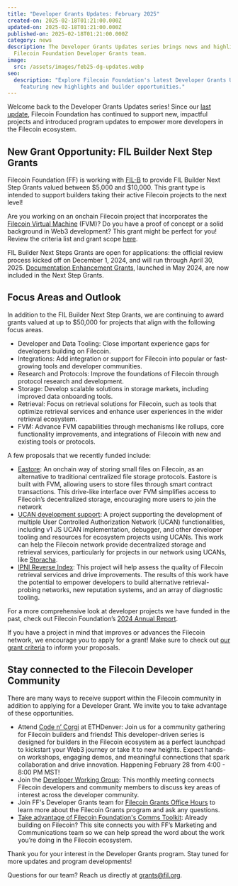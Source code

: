 ```yaml
---
title: "Developer Grants Updates: February 2025"
created-on: 2025-02-18T01:21:00.000Z
updated-on: 2025-02-18T01:21:00.000Z
published-on: 2025-02-18T01:21:00.000Z
category: news
description: The Developer Grants Updates series brings news and highlights from
  Filecoin Foundation Developer Grants team.
image:
  src: /assets/images/feb25-dg-updates.webp
seo:
  description: "Explore Filecoin Foundation's latest Developer Grants Updates,
    featuring new highlights and builder opportunities."
---
```


Welcome back to the Developer Grants Updates series! Since our [last update](/blog/developer-grants-updates-august-2024), Filecoin Foundation has continued to support new, impactful projects and introduced program updates to empower more developers in the Filecoin ecosystem.

## New Grant Opportunity: FIL Builder Next Step Grants

Filecoin Foundation (FF) is working with [FIL-B](https://fil.builders/) to provide FIL Builder Next Step Grants valued between $5,000 and $10,000. This grant type is intended to support builders taking their active Filecoin projects to the next level! 

Are you working on an onchain Filecoin project that incorporates the [Filecoin Virtual Machine](https://fvm.filecoin.io/) (FVM)? Do you have a proof of concept or a solid background in Web3 development? This grant might be perfect for you! Review the criteria list and grant scope [here](https://github.com/filecoin-project/devgrants/blob/master/Program%20Resources/Builder%20Next%20Step%20Grants.md).

FIL Builder Next Steps Grants are open for applications: the official review process kicked off on December 1, 2024, and will run through April 30, 2025. [Documentation Enhancement Grants](https://github.com/filecoin-project/devgrants/blob/master/Program%20Resources/Documentation%20Enhancement%20Grants%20README.md), launched in May 2024, are now included in the Next Step Grants. 

## Focus Areas and Outlook

In addition to the FIL Builder Next Step Grants, we are continuing to award grants valued at up to $50,000 for projects that align with the following focus areas. 

- Developer and Data Tooling: Close important experience gaps for developers building on Filecoin.
- Integrations: Add integration or support for Filecoin into popular or fast-growing tools and developer communities.
- Research and Protocols: Improve the foundations of Filecoin through protocol research and development.
- Storage: Develop scalable solutions in storage markets, including improved data onboarding tools.
- Retrieval: Focus on retrieval solutions for Filecoin, such as tools that optimize retrieval services and enhance user experiences in the wider retrieval ecosystem.
- FVM: Advance FVM capabilities through mechanisms like rollups, core functionality improvements, and integrations of Filecoin with new and existing tools or protocols.

A few proposals that we recently funded include:

- [Eastore](/ecosystem-explorer/eastore): An onchain way of storing small files on Filecoin, as an alternative to traditional centralized file storage protocols. Eastore is built with FVM, allowing users to store files through smart contract transactions. This drive-like interface over FVM simplifies access to Filecoin’s decentralized storage, encouraging more users to join the network 
- [UCAN development support](https://github.com/filecoin-project/devgrants/issues/1776): A project supporting the development of multiple User Controlled Authorization Network (UCAN) functionalities, including v1 JS UCAN implementation, debugger, and other developer tooling and resources for ecosystem projects using UCANs. This work can help the Filecoin network provide decentralized storage and retrieval services, particularly for projects in our network using UCANs, like [Storacha](/ecosystem-explorer/storacha-network). 
- [IPNI Reverse Index](https://github.com/filecoin-project/devgrants/issues/1781): This project will help assess the quality of Filecoin retrieval services and drive improvements. The results of this work have the potential to empower developers to build alternative retrieval-probing networks, new reputation systems, and an array of diagnostic tooling.

For a more comprehensive look at developer projects we have funded in the past, check out Filecoin Foundation’s [2024 Annual Report](/blog/filecoin-foundation-2024-annual-report). 

If you have a project in mind that improves or advances the Filecoin network, we encourage you to apply for a grant! Make sure to check out [our grant criteria](https://github.com/filecoin-project/devgrants/blob/master/Program%20Resources/Builder%20Next%20Step%20Grants.md) to inform your proposals.

## Stay connected to the Filecoin Developer Community

There are many ways to receive support within the Filecoin community in addition to applying for a Developer Grant. We invite you to take advantage of these opportunities.

- Attend [Code n’ Corgi](https://lu.ma/gd767xu5) at ETHDenver: Join us for ​a community gathering for Filecoin builders and friends! This developer-driven series is designed for builders in the Filecoin ecosystem as a perfect launchpad to kickstart your Web3 journey or take it to new heights. Expect hands-on workshops, engaging demos, and meaningful connections that spark collaboration and drive innovation. Happening February 28 from 4:00 - 8:00 PM MST! 
- Join the [Developer Working Group](https://github.com/filecoin-project/DeveloperWG): This monthly meeting connects Filecoin developers and community members to discuss key areas of interest across the developer community. 
- Join FF's Developer Grants team for [Filecoin Grants Office Hours](https://calendly.com/filecoin-grants/office-hours-ama?month=2024-07) to learn more about the Filecoin Grants program and ask any questions. 
- [Take advantage of Filecoin Foundation's Comms Toolkit](https://hub.fil.org/comms): Already building on Filecoin? This site connects you with FF’s Marketing and Communications team so we can help spread the word about the work you’re doing in the Filecoin ecosystem.

Thank you for your interest in the Developer Grants program. Stay tuned for more updates and program developments! 

Questions for our team? Reach us directly at [grants@fil.org](mailto:grants@fil.org).
